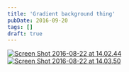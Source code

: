 ```yaml
---
title: 'Gradient background thing'
pubDate: 2016-09-20
tags: []
draft: true
---
```


[![Screen Shot 2016-08-22 at 14.02.44](/images/Screen-Shot-2016-08-22-at-14.02.44-300x71.png)](/images/Screen-Shot-2016-08-22-at-14.02.44.png) [![Screen Shot 2016-08-22 at 14.03.50](/images/Screen-Shot-2016-08-22-at-14.03.50-300x90.png)](/images/Screen-Shot-2016-08-22-at-14.03.50.png)
